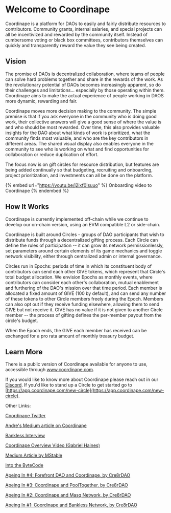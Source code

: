 # Welcome to Coordinape

Coordinape is a platform for DAOs to easily and fairly distribute resources to contributors. Community grants, internal salaries, and special projects can all be incentivized and rewarded by the community itself. Instead of cumbersome voting or black box committees, contributors themselves can quickly and transparently reward the value they see being created.

## Vision

The promise of DAOs is decentralized collaboration, where teams of people can solve hard problems together and share in the rewards of the work. As the revolutionary potential of DAOs becomes increasingly apparent, so do their challenges and limitations... especially by those operating within them. Coordinape aims to make the actual experience of people working in DAOS more dynamic, rewarding and fair.

Coordinape moves more decision making to the community. The simple premise is that if you ask everyone in the community who is doing good work, their collective answers will give a good sense of where the value is and who should be most rewarded. Over time, this also provides valuable insights for the DAO about what kinds of work is prioritized, what the community finds most valuable, and who are the key contributors in different areas. The shared visual display also enables everyone in the community to see who is working on what and find opportunities for collaboration or reduce duplication of effort.

The focus now is on gift circles for resource distribution, but features are being added continually so that budgeting, recruiting and onboarding, project prioritization, and investments can all be done on the platform.

{% embed url="https://youtu.be/j2ixf0Isuuo" %}
Onboarding video to Coordinape
{% endembed %}

## How It Works

Coordinape is currently implemented off-chain while we continue to develop our on-chain version, using an EVM compatible L2 or side-chain.

Coordinape is built around Circles - groups of DAO participants that wish to distribute funds through a decentralized gifting process. Each Circle can define the rules of participation -- it can grow its network permissionlessly, set parameters around certain elements of its game mechanics and toggle network visibility, either through centralized admin or internal governance.

Circles run in Epochs: periods of time in which its constituent body of contributors can send each other GIVE tokens, which represent that Circle's total budget allocation. We envision Epochs as monthly events, where contributors can consider each other's collaboration, mutual enablement and furthering of the DAO's mission over that time period. Each member is allocated a fixed amount of GIVE (100 by default), and can send any number of these tokens to other Circle members freely during the Epoch. Members can also opt out if they receive funding elsewhere, allowing them to send GIVE but not receive it. GIVE has no value if it is not given to another Circle member -- the process of gifting defines the per-member payout from the circle's budget.

When the Epoch ends, the GIVE each member has received can be exchanged for a pro rata amount of monthly treasury budget.

## Learn More

There is a public version of Coordinape available for anyone to use, accessible through www.coordinape.com.

If you would like to know more about Coordinape please reach out in our [Discord](https://discord.gg/yQNq2WkUgy). If you'd like to stand up a Circle to get started go to [https://app.coordinape.com/new-circle](https://app.coordinape.com/new-circle).

Other Links:

[Coordinape Twitter](https://twitter.com/coordinape)

[Andre's Medium article on Coordinape](https://medium.com/iearn/decentralized-payroll-management-for-daos-b2252160c543)

[Bankless Interview](https://youtu.be/JM0zF3AzFno)

[Coordinape Overview Video (Gabriel Haines)](https://www.youtube.com/watch?v=J8oGun8EKDE)

[Medium Article by MStable](https://medium.com/mstable/metanauts-guide-to-coordinape-964778e0f073)

[Into the ByteCode](https://bytecode.substack.com/p/6-tracheopteryx-yearn-coordinape)

[Apeing In #4: Forefront DAO and Coordinape, by Cre8rDAO](https://www.youtube.com/watch?v=Y\_Y2zlso0Os)

[Apeing In #3: Coordinape and PoolTogether, by Cre8rDAO](https://www.youtube.com/watch?v=WTmzObc8f0o)

[Apeing In #2: Coordinape and Masq Network, by Cre8rDAO](https://www.youtube.com/watch?v=vGpNgYMFO84)

[Apeing In #1: Coordinape and Bankless Network, by Cre8rDAO](https://www.youtube.com/watch?v=2rFNiNCCQa8)
